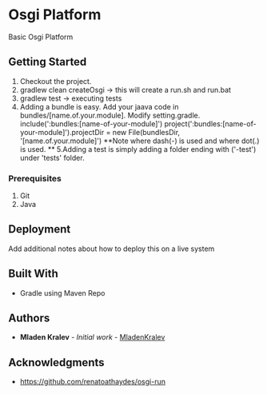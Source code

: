 # Osgi Platform

Basic Osgi Platform

## Getting Started

1. Checkout the project.
2. gradlew clean createOsgi -> this will create a run.sh and run.bat
3. gradlew test -> executing tests
4. Adding a bundle is easy. Add your jaava code in bundles/[name.of.your.module]. Modify setting.gradle.
	include(':bundles:[name-of-your-module]')
	project(':bundles:[name-of-your-module]').projectDir = new File(bundlesDir, '[name.of.your.module]')
**Note where dash(-) is used and where dot(.) is used. **
5.Adding a test is simply adding a folder ending with ('-test') under 'tests' folder.

### Prerequisites

1. Git
2. Java

## Deployment

Add additional notes about how to deploy this on a live system

## Built With
* Gradle using Maven Repo

## Authors

* **Mladen Kralev** - *Initial work* - [MladenKralev](https://github.com/mladenkralev)

## Acknowledgments

* https://github.com/renatoathaydes/osgi-run

